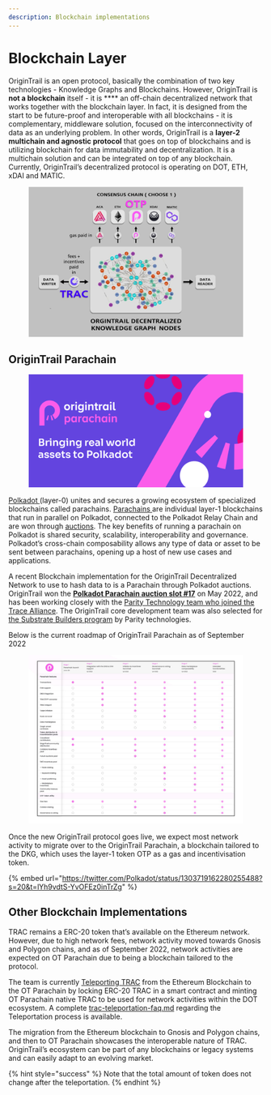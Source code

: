 ```yaml
---
description: Blockchain implementations
---
```


# Blockchain Layer

OriginTrail is an open protocol, basically the combination of two key technologies - Knowledge Graphs and Blockchains. However, OriginTrail is **not a blockchain** itself - it is **** an off-chain decentralized network that works together with the blockchain layer. In fact, it is designed from the start to be future-proof and interoperable with all blockchains - it is complementary, middleware solution, focused on the interconnectivity of data as an underlying problem. In other words, OriginTrail is a **layer-2 multichain and agnostic protocol** that goes on top of blockchains and is utilizing blockchain for data immutability and decentralization. It is a multichain solution and can be integrated on top of any blockchain. Currently, OriginTrail’s decentralized protocol is operating on DOT, ETH, xDAI and MATIC.&#x20;

<figure><img src="../.gitbook/assets/OT_consensuslayer.jpg" alt=""><figcaption></figcaption></figure>

## OriginTrail Parachain



<figure><img src="../.gitbook/assets/image (2).png" alt=""><figcaption></figcaption></figure>

[Polkadot ](https://polkadot.network/)(layer-0) unites and secures a growing ecosystem of specialized blockchains called parachains. [Parachains ](https://parachains.info/)are individual layer-1 blockchains that run in parallel on Polkadot, connected to the Polkadot Relay Chain and are won through [auctions](https://parachains.info/auctions). The key benefits of running a parachain on Polkadot is shared security, scalability, interoperability and governance.  Polkadot’s cross-chain composability allows any type of data or asset to be sent between parachains, opening up a host of new use cases and applications.&#x20;

A recent Blockchain implementation for the OriginTrail Decentralized Network to use to hash data to is a Parachain through Polkadot auctions. OriginTrail won the [**Polkadot Parachain auction slot #17**](https://parachains.info/details/origintrail) on May 2022, and has been working closely with the [Parity Technology team who joined the Trace Alliance](https://medium.com/origintrail/parity-technologies-joins-trace-alliances-working-group-on-decentralization-and-tokenomics-8eaad2843ca7).  The OriginTrail core development team was also selected for [the Substrate Builders program](https://www.substrate.io/builders-program/) by Parity technologies.&#x20;

Below is the current roadmap of OriginTrail Parachain as of September 2022

<figure><img src="../.gitbook/assets/photo1664639203.jpeg" alt=""><figcaption></figcaption></figure>

Once the new OriginTrail protocol goes live, we expect most network activity to migrate over to the OriginTrail Parachain, a blockchain tailored to the DKG, which uses the layer-1 token OTP as a gas and incentivisation token.&#x20;

{% embed url="https://twitter.com/Polkadot/status/1303719162280255488?s=20&t=lYh9vdtS-YvOFEz0inTrZg" %}

## **Other Blockchain Implementations**

TRAC remains a ERC-20 token that’s available on the Ethereum network. However, due to high network fees, network activity moved towards Gnosis and Polygon chains, and as of September 2022, network activities are expected on OT Parachain due to being a blockchain tailored to the protocol.&#x20;

The team is currently [Teleporting TRAC](https://teleport.origintrail.io/) from the Ethereum Blockchain to the OT Parachain by locking ERC-20 TRAC in a smart contract and minting OT Parachain native TRAC to be used for network activities within the DOT ecosystem. A complete [trac-teleportation-faq.md](../guides-and-tools/trac-teleportation-faq.md "mention") regarding the Teleportation process is available.&#x20;

The migration from the Ethereum blockchain to Gnosis and Polygon chains, and then to OT Parachain showcases the interoperable nature of TRAC. OriginTrail’s ecosystem can be part of any blockchains or legacy systems and can easily adapt to an evolving market.&#x20;

{% hint style="success" %}
Note that the total amount of token does not change after the teleportation.&#x20;
{% endhint %}
